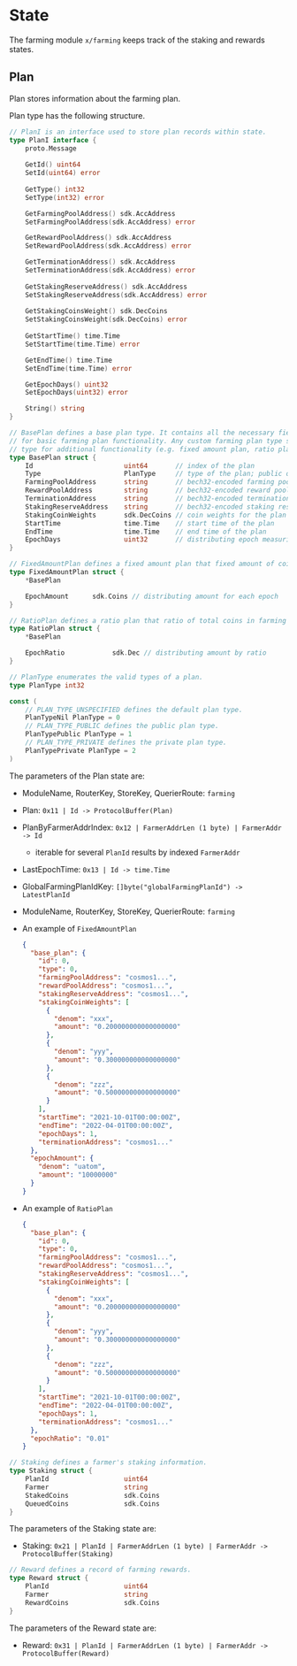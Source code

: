<!-- order: 2 -->

 # State

The farming module `x/farming` keeps track of the staking and rewards states.

## Plan

Plan stores information about the farming plan.

Plan type has the following structure.

```go
// PlanI is an interface used to store plan records within state.
type PlanI interface {
    proto.Message
    
    GetId() uint64
    SetId(uint64) error
    
    GetType() int32
    SetType(int32) error

    GetFarmingPoolAddress() sdk.AccAddress
    SetFarmingPoolAddress(sdk.AccAddress) error

    GetRewardPoolAddress() sdk.AccAddress
    SetRewardPoolAddress(sdk.AccAddress) error

    GetTerminationAddress() sdk.AccAddress
    SetTerminationAddress(sdk.AccAddress) error
    
    GetStakingReserveAddress() sdk.AccAddress
    SetStakingReserveAddress(sdk.AccAddress) error
        
    GetStakingCoinsWeight() sdk.DecCoins
    SetStakingCoinsWeight(sdk.DecCoins) error
    
    GetStartTime() time.Time
    SetStartTime(time.Time) error

    GetEndTime() time.Time
    SetEndTime(time.Time) error

    GetEpochDays() uint32
    SetEpochDays(uint32) error

    String() string
}
```

```go
// BasePlan defines a base plan type. It contains all the necessary fields
// for basic farming plan functionality. Any custom farming plan type should extend this
// type for additional functionality (e.g. fixed amount plan, ratio plan).
type BasePlan struct {
    Id                       uint64       // index of the plan
    Type                     PlanType     // type of the plan; public or private
    FarmingPoolAddress       string       // bech32-encoded farming pool address
    RewardPoolAddress        string       // bech32-encoded reward pool address
    TerminationAddress       string       // bech32-encoded termination address
    StakingReserveAddress    string       // bech32-encoded staking reserve address
    StakingCoinWeights       sdk.DecCoins // coin weights for the plan
    StartTime                time.Time    // start time of the plan
    EndTime                  time.Time    // end time of the plan
    EpochDays                uint32       // distributing epoch measuring in days
}
```

```go
// FixedAmountPlan defines a fixed amount plan that fixed amount of coins are distributed for every epoch day.
type FixedAmountPlan struct {
    *BasePlan

    EpochAmount      sdk.Coins // distributing amount for each epoch
}

```

```go
// RatioPlan defines a ratio plan that ratio of total coins in farming pool address is distributed for every epoch day.
type RatioPlan struct {
    *BasePlan

    EpochRatio            sdk.Dec // distributing amount by ratio
}

```

```go
// PlanType enumerates the valid types of a plan.
type PlanType int32

const (
    // PLAN_TYPE_UNSPECIFIED defines the default plan type.
    PlanTypeNil PlanType = 0
    // PLAN_TYPE_PUBLIC defines the public plan type.
    PlanTypePublic PlanType = 1
    // PLAN_TYPE_PRIVATE defines the private plan type.
    PlanTypePrivate PlanType = 2
)
```

The parameters of the Plan state are:

- ModuleName, RouterKey, StoreKey, QuerierRoute: `farming`
- Plan: `0x11 | Id -> ProtocolBuffer(Plan)`
- PlanByFarmerAddrIndex: `0x12 | FarmerAddrLen (1 byte) | FarmerAddr -> Id`
    - iterable for several `PlanId` results by indexed `FarmerAddr`
- LastEpochTime: `0x13 | Id -> time.Time`
- GlobalFarmingPlanIdKey: `[]byte("globalFarmingPlanId") -> LatestPlanId`
- ModuleName, RouterKey, StoreKey, QuerierRoute: `farming`

- An example of `FixedAmountPlan`

    ```json
    {
      "base_plan": {
        "id": 0,
        "type": 0,
        "farmingPoolAddress": "cosmos1...",
        "rewardPoolAddress": "cosmos1...",
        "stakingReserveAddress": "cosmos1...",
        "stakingCoinWeights": [
          {
            "denom": "xxx",
            "amount": "0.200000000000000000"
          },
          {
            "denom": "yyy",
            "amount": "0.300000000000000000"
          },
          {
            "denom": "zzz",
            "amount": "0.500000000000000000"
          }
        ],
        "startTime": "2021-10-01T00:00:00Z",
        "endTime": "2022-04-01T00:00:00Z",
        "epochDays": 1,
        "terminationAddress": "cosmos1..."
      },
      "epochAmount": {
        "denom": "uatom",
        "amount": "10000000"
      }
    }
    ```

- An example of `RatioPlan`
    ```json
    {
      "base_plan": {
        "id": 0,
        "type": 0,
        "farmingPoolAddress": "cosmos1...",
        "rewardPoolAddress": "cosmos1...",
        "stakingReserveAddress": "cosmos1...",
        "stakingCoinWeights": [
          {
            "denom": "xxx",
            "amount": "0.200000000000000000"
          },
          {
            "denom": "yyy",
            "amount": "0.300000000000000000"
          },
          {
            "denom": "zzz",
            "amount": "0.500000000000000000"
          }
        ],
        "startTime": "2021-10-01T00:00:00Z",
        "endTime": "2022-04-01T00:00:00Z",
        "epochDays": 1,
        "terminationAddress": "cosmos1..."
      },
      "epochRatio": "0.01"
    }
    ```

```go
// Staking defines a farmer's staking information.
type Staking struct {
    PlanId                   uint64
    Farmer                   string
    StakedCoins              sdk.Coins
    QueuedCoins              sdk.Coins
}
```

The parameters of the Staking state are:

- Staking: `0x21 | PlanId | FarmerAddrLen (1 byte) | FarmerAddr -> ProtocolBuffer(Staking)`

```go
// Reward defines a record of farming rewards.
type Reward struct {
    PlanId                   uint64
    Farmer                   string
    RewardCoins              sdk.Coins
}
```

The parameters of the Reward state are:

- Reward: `0x31 | PlanId | FarmerAddrLen (1 byte) | FarmerAddr -> ProtocolBuffer(Reward)`



